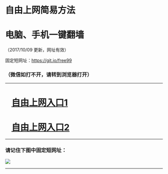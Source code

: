 ﻿# 自由上网简易方法

# 电脑、手机一键翻墙

（2017/10/09 更新，网址有效）

固定短网址：https://git.io/free99

### （微信如打不开，请转到浏览器打开）


***





# &nbsp;&nbsp; <a href="http://ft514021361.fwq-tz-1001.info/fwqtz01.html?t=100900115296 " target="_blank">自由上网入口1</a>
# &nbsp;&nbsp; <a href="http://ft2860622194.fwq-tz-1002.info/fwqtz02.html?t=100900131845 " target="_blank">自由上网入口2</a>
***

### 请记住下图中固定短网址：

<img src="https://s3-us-west-2.amazonaws.com/fwq-1001/yjfq-20170905okok.png" /> 


***

